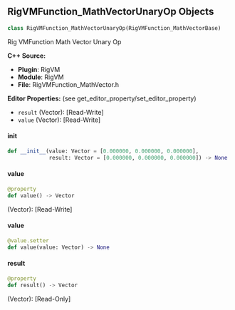 ## RigVMFunction_MathVectorUnaryOp Objects

```python
class RigVMFunction_MathVectorUnaryOp(RigVMFunction_MathVectorBase)
```

Rig VMFunction Math Vector Unary Op

**C++ Source:**

- **Plugin**: RigVM
- **Module**: RigVM
- **File**: RigVMFunction_MathVector.h

**Editor Properties:** (see get_editor_property/set_editor_property)

- ``result`` (Vector):  [Read-Write]
- ``value`` (Vector):  [Read-Write]

<a id="unreal.RigVMFunction_MathVectorUnaryOp.__init__"></a>

#### __init__

```python
def __init__(value: Vector = [0.000000, 0.000000, 0.000000],
             result: Vector = [0.000000, 0.000000, 0.000000]) -> None
```

<a id="unreal.RigVMFunction_MathVectorUnaryOp.value"></a>

#### value

```python
@property
def value() -> Vector
```

(Vector):  [Read-Write]

<a id="unreal.RigVMFunction_MathVectorUnaryOp.value"></a>

#### value

```python
@value.setter
def value(value: Vector) -> None
```

<a id="unreal.RigVMFunction_MathVectorUnaryOp.result"></a>

#### result

```python
@property
def result() -> Vector
```

(Vector):  [Read-Only]

<a id="unreal.RigUnit_MathVectorUnaryOp"></a>
